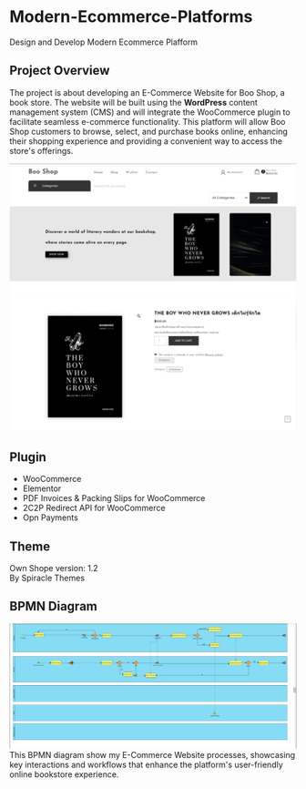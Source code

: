 # Modern-Ecommerce-Platforms
Design and Develop Modern Ecommerce Plafform

## Project Overview
The project is about developing an E-Commerce Website for Boo Shop, a book store. The website will be built using the **WordPress** content management system (CMS) and will integrate the WooCommerce plugin to facilitate seamless e-commerce functionality. This platform will allow Boo Shop customers to browse, select, and purchase books online, enhancing their shopping experience and providing a convenient way to access the store's offerings.

![home one](img/home.png)
![book detail](img/bookdetail.png)

## Plugin
- WooCommerce
- Elementor
- PDF Invoices & Packing Slips for WooCommerce
- 2C2P Redirect API for WooCommerce
- Opn Payments
  
## Theme
Own Shope version: 1.2 <br/> 
By Spiracle Themes

## BPMN Diagram
![process bpmn](img/bpmn.png)
This BPMN diagram show my E-Commerce Website processes, showcasing key interactions and workflows that enhance the platform's user-friendly online bookstore experience.
